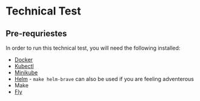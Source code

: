 # Technical Test

## Pre-requriestes

In order to run this technical test, you will need the following installed:
* [Docker](https://docs.docker.com/engine/install/)
* [Kubectl](https://kubernetes.io/docs/tasks/tools/install-kubectl-linux/)
* [Minikube](https://minikube.sigs.k8s.io/docs/start/?arch=%2Flinux%2Fx86-64%2Fstable%2Fbinary+download)
* [Helm](https://helm.sh/docs/intro/install/) - `make helm-brave` can also be used if you are feeling adventerous
* Make
* [Fly](https://concourse-ci.org/quick-start.html#install-fly)

